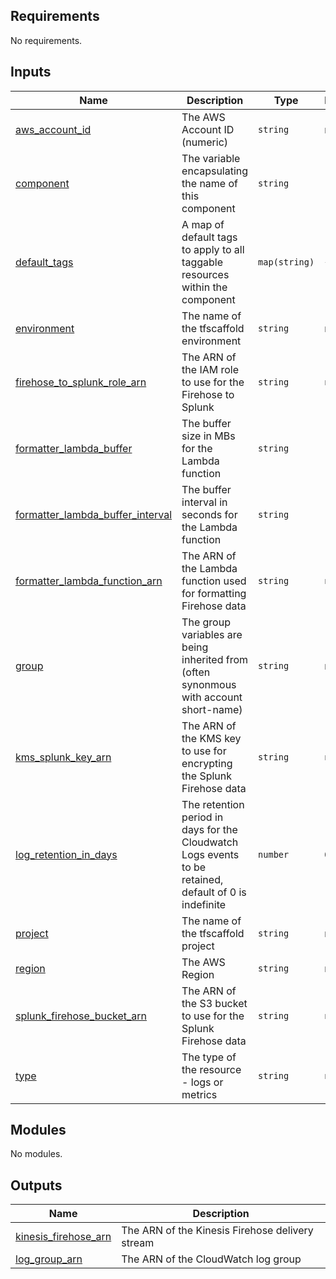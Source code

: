 <!-- BEGIN_TF_DOCS -->
<!-- markdownlint-disable -->
<!-- vale off -->

## Requirements

No requirements.
## Inputs

| Name | Description | Type | Default | Required |
|------|-------------|------|---------|:--------:|
| <a name="input_aws_account_id"></a> [aws\_account\_id](#input\_aws\_account\_id) | The AWS Account ID (numeric) | `string` | n/a | yes |
| <a name="input_component"></a> [component](#input\_component) | The variable encapsulating the name of this component | `string` | `"acct"` | no |
| <a name="input_default_tags"></a> [default\_tags](#input\_default\_tags) | A map of default tags to apply to all taggable resources within the component | `map(string)` | `{}` | no |
| <a name="input_environment"></a> [environment](#input\_environment) | The name of the tfscaffold environment | `string` | n/a | yes |
| <a name="input_firehose_to_splunk_role_arn"></a> [firehose\_to\_splunk\_role\_arn](#input\_firehose\_to\_splunk\_role\_arn) | The ARN of the IAM role to use for the Firehose to Splunk | `string` | `null` | no |
| <a name="input_formatter_lambda_buffer"></a> [formatter\_lambda\_buffer](#input\_formatter\_lambda\_buffer) | The buffer size in MBs for the Lambda function | `string` | `"3"` | no |
| <a name="input_formatter_lambda_buffer_interval"></a> [formatter\_lambda\_buffer\_interval](#input\_formatter\_lambda\_buffer\_interval) | The buffer interval in seconds for the Lambda function | `string` | `"60"` | no |
| <a name="input_formatter_lambda_function_arn"></a> [formatter\_lambda\_function\_arn](#input\_formatter\_lambda\_function\_arn) | The ARN of the Lambda function used for formatting Firehose data | `string` | `null` | no |
| <a name="input_group"></a> [group](#input\_group) | The group variables are being inherited from (often synonmous with account short-name) | `string` | n/a | yes |
| <a name="input_kms_splunk_key_arn"></a> [kms\_splunk\_key\_arn](#input\_kms\_splunk\_key\_arn) | The ARN of the KMS key to use for encrypting the Splunk Firehose data | `string` | `null` | no |
| <a name="input_log_retention_in_days"></a> [log\_retention\_in\_days](#input\_log\_retention\_in\_days) | The retention period in days for the Cloudwatch Logs events to be retained, default of 0 is indefinite | `number` | `0` | no |
| <a name="input_project"></a> [project](#input\_project) | The name of the tfscaffold project | `string` | n/a | yes |
| <a name="input_region"></a> [region](#input\_region) | The AWS Region | `string` | n/a | yes |
| <a name="input_splunk_firehose_bucket_arn"></a> [splunk\_firehose\_bucket\_arn](#input\_splunk\_firehose\_bucket\_arn) | The ARN of the S3 bucket to use for the Splunk Firehose data | `string` | `null` | no |
| <a name="input_type"></a> [type](#input\_type) | The type of the resource - logs or metrics | `string` | `null` | no |
## Modules

No modules.
## Outputs

| Name | Description |
|------|-------------|
| <a name="output_kinesis_firehose_arn"></a> [kinesis\_firehose\_arn](#output\_kinesis\_firehose\_arn) | The ARN of the Kinesis Firehose delivery stream |
| <a name="output_log_group_arn"></a> [log\_group\_arn](#output\_log\_group\_arn) | The ARN of the CloudWatch log group |
<!-- vale on -->
<!-- markdownlint-enable -->
<!-- END_TF_DOCS -->
